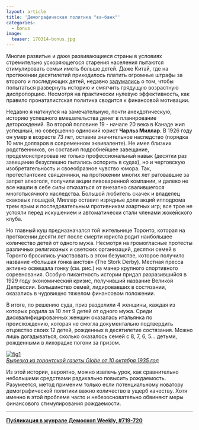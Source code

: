 ```yaml
---
layout: article
title: 'Демографическая политика "ва-банк"'
categories: 
  - bonus
image:
  teaser: 170314-bonus.jpg
---
```


Многие развитые и даже развивающиеся страны в условиях стремительно ускоряющегося старения населения пытаются стимулировать семьи иметь больше детей. Даже Китай, где на протяжении десятилетий приходилось платить огромные штрафы за второго и последующих детей, недавно [задумались][ch] о том, чтобы попытаться развернуть историю и смягчить грядущую возрастную диспропорцию. Несмотря на практически нулевую эффективность, как правило пронаталистская политика сводится к финансовой мотивации.

Недавно я наткнулся на замечательную, почти анекдотическую, историю успешного вмешательства денег в планирование деторождений. Во второй половине 19 - начале 20 века в Канаде жил успешный, но совершенно одинокий юрист **Чарльз Миллар**. В 1926 году он умер в возрасте 73 лет, оставив значительное наследство (порядка 10 млн долларов в современном эквиваленте). Не имея близких родственников, он составил подробнейшее завещание, продемонстрировав не только профессиональный навык (десятки раз завещание безуспешно пытались оспорить в судах), но и чертовскую изобретательность и своеобразное чувство юмора. Так, протестантские священники, на протяжении многих лет ратовавшие за запрет алкоголя, получили акции пивоваренной компании, и далеко не все нашли в себе силы отказаться от внезапно свалившегося многотысячного наследства. Большой любитель скачек и владелец скаковых лошадей, Миллар оставил изрядные доли акций ипподрома трем ярым и последовательным противникам азартных игр; все трое не устояли перед искушением и автоматически стали членами жокейского клуба.

Но главный куш предназначался той жительнице Торонто, которая на протяжении десяти лет после смерти юриста родит наибольшее количество детей от одного мужа. Несмотря на громогласные протесты различных религиозных и светских организаций, десятки семей в Торонто бросились участвовать в этом безумстве, которое получило название «большая гонка аистов» (The Stork Derby). Местная пресса активно освещала гонку (см. рис.) на манер крупного спортивного соревнования. Особую пикантность истории придал разразившийся в 1929 году экономический кризис, получивший название Великой Депрессии. Большинство семей, лидировавших в состязании, оказались в чудовищно тяжелом финансовом положении.

В итоге, по решению суда, приз разделили 4 женщины, каждая из которых родила за 10 лет 9 детей от одного мужа. Среди дисквалифицированных женщин оказалась итальянка по происхождению, которая не смогла документально подтвердить отцовство своих 12 детей, рожденных в десятилетие состязания. Можно лишь догадываться, сколько оказалось семей с 8, 7, 6, 5… детьми, рожденными в лихорадке погони за призом.

[![fig1][f1]][f1]  
*[Вырезка из торонтской газеты Globe от 10 октября 1935 год][news]*

Из этой истории, вероятно, можно извлечь урок, как сравнительно небольшими средствами радикально повысить рождаемость. Разумеется, метод применим только если потенциальному новатору демографической политики важно количество в ущерб качеству. Хотя именно в этой проблеме часто и небезосновательно обвиняют меры финансового стимулирования рождаемости.


[f1]: /dem-digest/images/2017/719-fig-bonus.png

[ch]: http://edition.cnn.com/2017/02/28/china/china-second-child-subsidy/
[news]: http://historicnews.blogspot.ru/2014/06/toronto-stork-derby.html


***
**[Публикация в жунрале Демоскоп Weekly, #719-720](http://demoscope.ru/weekly/2017/0719/digest03.php)**